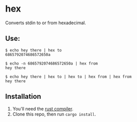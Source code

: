 # hex

Converts stdin to or from hexadecimal.

## Use:

```
$ echo hey there | hex to
6865792074686572650a
```

```
$ echo -n 6865792074686572650a | hex from
hey there
```

```
$ echo hey there | hex to | hex to | hex from | hex from
hey there
```

## Installation

1. You'll need the [rust compiler](https://www.rust-lang.org/en-US/install.html).
2. Clone this repo, then run `cargo install`.
